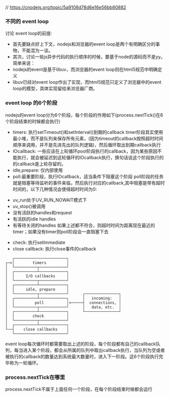 // https://cnodejs.org/topic/5a9108d78d6e16e56bb80882
### 不同的 event loop
讨论 event loop的前提:
- 首先要缺点好上下文，nodejs和浏览器的event loop是两个有明确区分的事物，不能混为一谈。
- 其次，讨论一些js异步代码的执行顺序的时候，要基于node的源码而不是yy。
简单来说：
- nodejs的event是基于libuv，而浏览器的event loop则在html5规范中明确定义
- libuv已经对event loop作出了实现，而html5规范只定义了浏览器中的event loop的模型，具体实现留给来浏览器厂商。

### event loop 的6个阶段
nodejs的event loop分为6个阶段，每个阶段的作用如下(process.nextTick()在6个阶段结束的时候都会执行)
- timers: 执行setTimeout()和setInterval()到期的callback
timer阶段其实使用最小堆，而不是队列来保存所有元素，(因为timeout的callback按照超时时间顺序来调用，并不是先进先出的队列逻辑)，然后循环取出到期callback执行
- IOcallback: 
一些应该在上轮循环pool阶段执行的callback，因为某些原因不能执行，就会被延迟到这轮循环的IOcallback执行，换句话说这个阶段执行的的callback是上轮存留的。
- idle,prepare: 仅内部使用
- poll:最重要阶段，执行IOcallback，适当条件下阻塞这个阶段
poll阶段的任务就是阻塞等待监听的事件来临，然后执行对应的callback,其中阻塞是带有超时时间的，以下几种情况会使得超时时间为0:
* uv_run处于UV_RUN_NOWAIT模式下
* uv_stop()被调用
* 没有活跃的handles和request
* 有活跃的idle handles
* 有等待关闭的handles 如果上述都不符合，则超时时间为距离现在最近的timer；如果没有timer则poll阶段会一直阻塞下去
- check: 执行setImmediate
- close callback: 执行close事件的callback

```
   ┌───────────────────────┐
┌─>│        timers         │
│  └──────────┬────────────┘
│  ┌──────────┴────────────┐
│  │     I/O callbacks     │
│  └──────────┬────────────┘
│  ┌──────────┴────────────┐
│  │     idle, prepare     │
│  └──────────┬────────────┘      ┌───────────────┐
│  ┌──────────┴────────────┐      │   incoming:   │
│  │         poll          │<─────┤  connections, │
│  └──────────┬────────────┘      │   data, etc.  │
│  ┌──────────┴────────────┐      └───────────────┘
│  │        check          │
│  └──────────┬────────────┘
│  ┌──────────┴────────────┐
└──┤    close callbacks    │
   └───────────────────────┘
```
event loop每次循环时都需要取出上述的阶段，每个阶段都有自己的callback队列，每当进入某个阶段，都会从所属的队列中取出callback执行，当队列为空或者被执行的callback的数量达到系统最大数量时，进入下一阶段。这6个阶段执行完毕称为一轮循环。

### process.nextTick在哪里
process.nextTick不属于上面任何一个阶段，在每个阶段结束时候都会运行